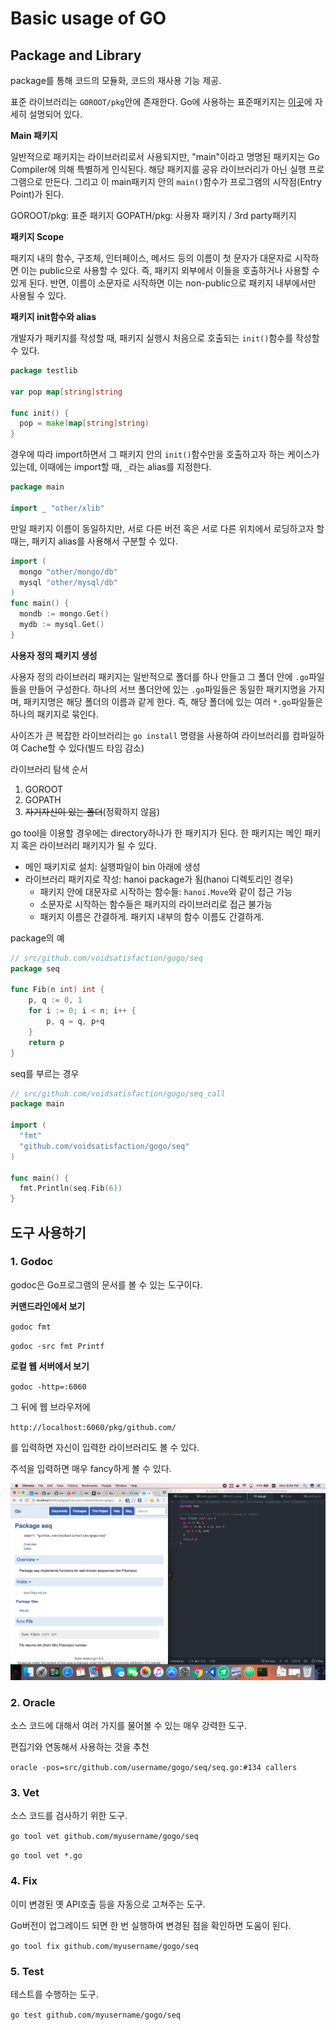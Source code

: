# Basic usage of GO

## Package and Library

package를 통해 코드의 모듈화, 코드의 재사용 기능 제공.

표준 라이브러리는 `GOROOT/pkg`안에 존재한다. Go에 사용하는 표준패키지는 [이곳](https://golang.org/pkg)에 자세히 설명되어 있다.

**Main 패키지**

일반적으로 패키지는 라이브러리로서 사용되지만, "main"이라고 명명된 패키지는 Go Compiler에 의해 특별하게 인식된다. 해당 패키지를 공유 라이브러리가 아닌 실행 프로그램으로 만든다. 그리고 이 main패키지 안의 `main()`함수가 프로그램의 시작점(Entry Point)가 된다.

GOROOT/pkg: 표준 패키지
GOPATH/pkg: 사용자 패키지 / 3rd party패키지

**패키지 Scope**

패키지 내의 함수, 구조체, 인터페이스, 메서드 등의 이름이 첫 문자가 대문자로 시작하면 이는 public으로 사용할 수 있다. 즉, 패키지 외부에서 이들을 호출하거나 사용할 수 있게 된다. 반면, 이름이 소문자로 시작하면 이는 non-public으로 패키지 내부에서만 사용될 수 있다.

**패키지 init함수와 alias**

개발자가 패키지를 작성할 때, 패키지 실행시 처음으로 호출되는 `init()`함수를 작성할 수 있다.

```go
package testlib

var pop map[string]string

func init() {
  pop = make(map[string]string)
}
```

경우에 따라 import하면서 그 패키지 안의 `init()`함수만을 호출하고자 하는 케이스가 있는데, 이때에는 import할 때, `_`라는 alias를 지정한다.

```go
package main

import _ "other/xlib"
```

만일 패키지 이름이 동일하지만, 서로 다른 버전 혹은 서로 다른 위치에서 로딩하고자 할 때는, 패키지 alias를 사용해서 구분할 수 있다.

```go
import (
  mongo "other/mongo/db"
  mysql "other/mysql/db"
)
func main() {
  mondb := mongo.Get()
  mydb := mysql.Get()
}
```

**사용자 정의 패키지 생성**

사용자 정의 라이브러리 패키지는 일반적으로 폴더를 하나 만들고 그 폴더 안에 `.go`파일들을 만들어 구성한다. 하나의 서브 폴더안에 있는 `.go`파일들은 동일한 패키지명을 가지며, 패키지명은 해당 폴더의 이름과 같게 한다. 즉, 해당 폴더에 있는 여러 `*.go`파일들은 하나의 패키지로 묶인다.

사이즈가 큰 복잡한 라이브러리는 `go install` 명령을 사용하여 라이브러리를 컴파일하여 Cache할 수 있다(빌드 타임 감소)

라이브러리 탐색 순서

1. GOROOT
2. GOPATH
3. ~~자기자신이 있는 폴더~~(정확하지 않음)

go tool을 이용할 경우에는 directory하나가 한 패키지가 된다. 한 패키지는 메인 패키지 혹은 라이브러리 패키지가 될 수 있다.

- 메인 패키지로 설치: 실행파일이 bin 아래에 생성
- 라이브러리 패키지로 작성: hanoi package가 됨(hanoi 디렉토리인 경우)
  - 패키지 안에 대문자로 시작하는 함수들: `hanoi.Move`와 같이 접근 가능
  - 소문자로 시작하는 함수들은 패키지의 라이브러리로 접근 불가능
  - 패키지 이름은 간결하게. 패키지 내부의 함수 이름도 간결하게.

package의 예
```go
// src/github.com/voidsatisfaction/gogo/seq
package seq

func Fib(n int) int {
	p, q := 0, 1
	for i := 0; i < n; i++ {
		p, q = q, p+q
	}
	return p
}

```

seq를 부르는 경우
```go
// src/github.com/voidsatisfaction/gogo/seq_call
package main

import (
  "fmt"
  "github.com/voidsatisfaction/gogo/seq"
)

func main() {
  fmt.Println(seq.Fib(6))
}
```

## 도구 사용하기

### 1. Godoc

godoc은 Go프로그램의 문서를 볼 수 있는 도구이다.

**커맨드라인에서 보기**

`godoc fmt`

`godoc -src fmt Printf`

**로컬 웹 서버에서 보기**

`godoc -http=:6060`

그 뒤에 웹 브라우저에

`http://localhost:6060/pkg/github.com/`

를 입력하면 자신이 입력한 라이브러리도 볼 수 있다.

주석을 입력하면 매우 fancy하게 볼 수 있다.

![go doc](./assets/fancy_godoc.png)

### 2. Oracle

소스 코드에 대해서 여러 가지를 물어볼 수 있는 매우 강력한 도구.

편집기와 연동해서 사용하는 것을 추천

`oracle -pos=src/github.com/username/gogo/seq/seq.go:#134 callers`

### 3. Vet

소스 코드를 검사하기 위한 도구.

`go tool vet github.com/myusername/gogo/seq`

`go tool vet *.go`

### 4. Fix

이미 변경된 옛 API호출 등을 자동으로 고쳐주는 도구.

Go버전이 업그레이드 되면 한 번 실행하여 변경된 점을 확인하면 도움이 된다.

`go tool fix github.com/myusername/gogo/seq`

### 5. Test

테스트를 수행하는 도구.

`go test github.com/myusername/gogo/seq`
